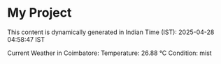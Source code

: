 # My Project

This content is dynamically generated in Indian Time (IST): 2025-04-28 04:58:47 IST


Current Weather in Coimbatore:
Temperature: 26.88 °C
Condition: mist
